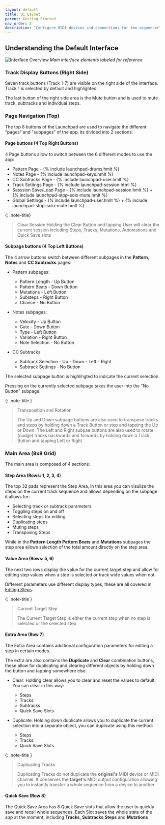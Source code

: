 ```yaml
---
layout: default
title: UI Layout
parent: Getting Started
nav_order: 3
description: "Configure MIDI devices and connections for the sequencer"
---
```

## Understanding the Default Interface

![Interface Overview](docs/img/interface-overview-labeled.jpg)
*Main interface elements labeled for reference*

### Track Display Buttons (Right Side)

Seven track buttons (Track 1-7) are visible on the right side of the interface. Track 1 is selected by default and highlighted.

The last button of the right side area is the Mute button and is used to mute track, subtracks and individual steps.

### Page Navigation (Top)

The top 8 buttons of the Launchpad are used to navigate the different "pages" and "subpages" of the app, its divided into 2 sections:

#### Page buttons (4 Top Right Buttons)

4 Page buttons allow to switch between the 6 different modes to use the app:

- Pattern Page - {% include launchpad-drums.hmlt %}
- Notes Page - {% include launchpad-keys.hmlt %}
- CC Subtracks Page - {% include launchpad-user.hmlt %}
- Track Settings Page - {% include launchpad-session.html %}
- Sesssion Save/Load Page - {% include launchpad-session.hmlt %} + {% include launchpad-stop-solo-mute.hmlt %}
- Global Settings - {% include launchpad-user.hmlt %} + {% include launchpad-stop-solo-mute.hmlt %}

{: .note-title}
> Clear Session
> Holding the Clear Button and tapping User will clear the current session including Steps, Tracks, Mutations, Automations and Quick Save slots

#### Subpage buttons (4 Top Left Buttons)

The 4 arrow buttons switch between different subpages in the **Pattern**, **Notes** and **CC Subtracks** pages:

- Pattern subpages:
  - Pattern Length - Up Button
  - Pattern Beats - Down Button
  - Mutations - Left Button
  - Substeps - Right Button
  - Chance - No Button

- Notes subpages:
  - Velocity - Up Button
  - Gate - Down Button
  - Type - Left Button
  - Variation - Right Button
  - Note Selection - No Button

- CC Subtracks
  - Subtrack Selection - Up - Down - Left - Right
  - Subtrack Settings - No Button

The selected subpage button is highlihgted to indicate the current selection.

Pressing on the currently selected subpage takes the user into the "No Button" subpage.

{: .note-title }
> Transposition and Rotation
>
> The Up and Down subpage buttons are also used to transpose tracks and steps by holding down a Track Button or step and tapping the Up or Down.
> The Left and Right subpae buttons are also used to rotate (nudge) tracks backwards and forwards by holding down a Track Button and tapping Left or Right

### Main Area (8x8 Grid)

The main area is composed of 4 sections:

#### Step Area (Rows: 1, 2, 3, 4)

The top 32 pads represent the Step Area, in this area you can visulize the steps on the current track sequence and allows depending on the subpage it allows for:

- Selecting track or subtrack parameters
- Toggling steps on and off
- Selecting steps for editing
- Duplicating steps
- Muting steps
- Transposing Steps

While in the **Pattern Length** **Pattern Beats** and **Mutations** subpages the step area allows selection of the total amount directly on the step area.

#### Value Area (Rows: 5, 6)

The next two rows display the value for the current target step and allow for editing step values when a step is selected or track wide values when not.

Different parameters use different display types, these are all covered in [Editing Steps](../sequencer/basic-editing.md).

{: .note-title }
> Current Target Step
>
> The Current Target Step is either the current step when no step is selected or the selected step

#### Extra Area (Row 7)

The Extra Area contains additional configuration parameters for editing a step in certain modes.

The extra are also contains the **Duplicate** and **Clear** combination buttons, these allow for duplicating and clearing different objects by holding down the button and tapping somewhere else.

- Clear: Holding clear allows you to clear and reset the values to default. You can clear in this way:
  - Steps
  - Tracks
  - Subtracks
  - Quick Save Slots

- Duplicate: Holding down duplicate allows you to duplicate the current selection into a separate object, you can duplicate using this method:
  - Steps
  - Tracks
  - Quick Save Slots

{: .note-title }
> Duplicating Tracks
>
> Duplicating Tracks do not duplicate the **original's** MIDI device or MIDI channel.
> It conserves the **target's** MIDI output configuration allowing you to instantly transfer a whole sequence from a device to another.

#### Quick Save (Row 8)

The Quick Save Area has 8 Quick Save slots that allow the user to quickly save and recall whole sequences.
Each Slot saves the whole state of the app at the moment, including **Tracks**, **Subtracks**,**Steps** and **Mutations**
